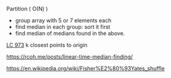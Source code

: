 

Partition ( O(N) )
- group array with 5 or 7 elements each
- find median in each group: sort it first
- find median of medians found in the above.



[LC 973](https://leetcode.com/problems/k-closest-points-to-origin/)
k closest points to origin


https://rcoh.me/posts/linear-time-median-finding/


https://en.wikipedia.org/wiki/Fisher%E2%80%93Yates_shuffle
